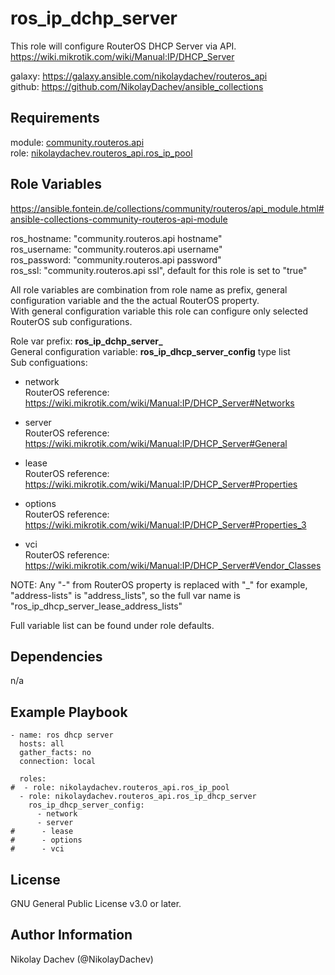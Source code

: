 ros_ip_dchp_server
=========

This role will configure RouterOS DHCP Server via API.  
https://wiki.mikrotik.com/wiki/Manual:IP/DHCP_Server  

galaxy: https://galaxy.ansible.com/nikolaydachev/routeros_api  
github: https://github.com/NikolayDachev/ansible_collections  

Requirements
------------

module: [community.routeros.api](https://galaxy.ansible.com/community/routeros)  
role: [nikolaydachev.routeros_api.ros_ip_pool](https://galaxy.ansible.com/nikolaydachev/routeros_api)  

Role Variables
--------------

https://ansible.fontein.de/collections/community/routeros/api_module.html#ansible-collections-community-routeros-api-module  

ros_hostname: "community.routeros.api hostname"  
ros_username: "community.routeros.api username"  
ros_password: "community.routeros.api password"  
ros_ssl: "community.routeros.api ssl", default for this role is set to "true"  

All role variables are combination from role name as prefix, general configuration variable and the the actual RouterOS property.  
With general configuration variable this role can configure only selected RouterOS sub configurations.  

Role var prefix: **ros_ip_dchp_server_**  
General configuration variable: **ros_ip_dhcp_server_config** type list  
Sub configuations:  
- network  
  RouterOS reference: https://wiki.mikrotik.com/wiki/Manual:IP/DHCP_Server#Networks  

- server  
  RouterOS reference: https://wiki.mikrotik.com/wiki/Manual:IP/DHCP_Server#General  

- lease  
  RouterOS reference: https://wiki.mikrotik.com/wiki/Manual:IP/DHCP_Server#Properties  

- options  
  RouterOS reference: https://wiki.mikrotik.com/wiki/Manual:IP/DHCP_Server#Properties_3  
  
- vci  
  RouterOS reference: https://wiki.mikrotik.com/wiki/Manual:IP/DHCP_Server#Vendor_Classes  


NOTE: Any "-" from RouterOS property is replaced with "_" for example, "address-lists" is "address_lists", so the full var name is "ros_ip_dhcp_server_lease_address_lists"  

Full variable list can be found under role defaults.  

Dependencies
------------

n/a

Example Playbook
----------------
```
- name: ros dhcp server 
  hosts: all
  gather_facts: no
  connection: local

  roles:
#  - role: nikolaydachev.routeros_api.ros_ip_pool
  - role: nikolaydachev.routeros_api.ros_ip_dhcp_server
    ros_ip_dhcp_server_config:
      - network
      - server
#      - lease
#      - options
#      - vci
```
License
-------

GNU General Public License v3.0 or later.

Author Information
------------------

Nikolay Dachev (@NikolayDachev)